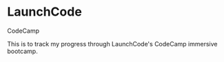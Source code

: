 # LaunchCode
CodeCamp

This is to track my progress through LaunchCode's CodeCamp immersive bootcamp.
